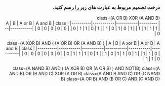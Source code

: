 <div dir="rtl">
  
  ### درخت تصمیم مربوط به عبارت های زیر را رسم کنید. 


  class=(A OR B) XOR (A AND B)  
  |     A    |     B     |  A or B   |  A and B  |   class   |
  |----------|-----------|-----------|-----------|-----------|
  |     0    |     0     |     0     |     0     |     0     |
  |     0    |     1     |     1     |     0     |     1     |
  |     1    |     0     |     1     |     0     |     1     |
  |     1    |     1     |     1     |     1     |     0     |
  

  class=(A XOR B) AND ( (A OR B) OR (A AND B) )
  |     A    |     B     |  A xor B  |  A or B   |  A and B  |   class   |
  |----------|-----------|-----------|-----------|-----------|-----------|
  |     0    |     0     |     0     |     0     |     0     |     0     |
  |     0    |     1     |     1     |     1     |     0     |     1     |
  |     1    |     0     |     1     |     1     |     0     |     1     |
  |     1    |     1     |     0     |     1     |     1     |     0     |

  class=(A NAND B) AND ( (A XOR B) OR (A OR B) ) AND NOT(B)
  class=(A AND B) OR (B AND C) XOR (A OR B)
  class=(A AND B AND C) OR (C NAND B)
  class=(A OR B) AND (B OR C) AND (C AND D)

</div>

